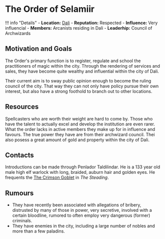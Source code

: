 # The Order of Selamiir

!!! info "Details"
    - **Location:** [Dali](../../dali)
    - **Reputation:** Respected
    - **Influence:** Very influencial
    - **Members:** Arcanists residing in Dali
    - **Leaderhip:** Council of Archwizards

## Motivation and Goals
The Order's primary function is to register, regulate and school the practitioners of magic within the city. Through the rendering of services and sales, they have become quite wealthy and influential within the city of Dali.

Their current aim is to sway public opinion enough to become the ruling council of the city. That way they can not only have policy pursue their own interest, but also have a strong foothold to branch out to other locations.

## Resources
Spellcasters who are worth their weight are hard to come by. Those who have the talent to actually excel and develop the institution are even rarer. What the order lacks in active members they make up for in influence and favours.  The true power they have are from their archwizard council. Thei also posess a great amount of gold and property within the city of Dali.

## Contacts

Introductions can be made through Penlador Taldilindar. He is a 133 year old male high elf warlock with long, braided, auburn hair and golden eyes. He frequents the [The Crimson Goblet](../../places_of_interest/crimson_goblet) in _The Steading_.

## Rumours

- They have recently been associated with allegations of bribery, distrusted by many of those in power, very secretive, involved with a certain bloodline, rumored to often employ very dangerous (former) criminals.
- They have enemies in the city, including a large number of nobles and more than a few paladins.